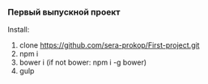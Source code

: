 ### Первый выпускной проект
Install:
  1. clone https://github.com/sera-prokop/First-project.git
  2. npm i
  3. bower i (if not bower: npm i -g bower)
  4. gulp
